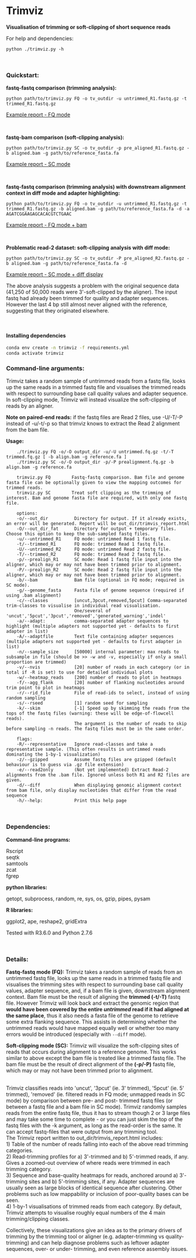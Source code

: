 # Trimviz
**Visualisation of trimming or soft-clipping of short sequence reads**

For help and dependencies:

`python ./trimviz.py -h`

<br>

### Quickstart:

**fastq-fastq comparison (trimming analysis):**

`python path/to/trimviz.py FQ -o tv_outdir -u untrimmed_R1.fastq.gz -t trimmed_R1.fastq.gz`

[Example report - FQ mode](http://MonashBioinformaticsPlatform.github.io/trimviz/example_reports/tvFQ_simple/trimvis_report.html)

<br>

**fastq-bam comparison (soft-clipping analysis):**

`python path/to/trimviz.py SC -o tv_outdir -p pre_aligned_R1.fastq.gz -b aligned.bam -g path/to/reference_fasta.fa`

[Example report - SC mode](http://MonashBioinformaticsPlatform.github.io/trimviz/example_reports/tvSC/trimvis_report.html)

<br>

**fastq-fastq comparison (trimming analysis) with downstream alignment context in diff mode and adapter highlighting:**

`python path/to/trimviz.py FQ -o tv_outdir -u untrimmed_R1.fastq.gz -t trimmed_R1.fastq.gz -b aligned.bam -g path/to/reference_fasta.fa -d -a AGATCGGAAGAGCACACGTCTGAAC`

[Example report - FQ mode + bam](http://MonashBioinformaticsPlatform.github.io/trimviz/example_reports/tvFQ_withbam/trimvis_report.html)

<br>

**Problematic read-2 dataset: soft-clipping analysis with diff mode:**

`python path/to/trimviz.py SC -o tv_outdir -P pre_aligned_R2.fastq.gz -b aligned.bam -g path/to/reference_fasta.fa -d `

[Example report - SC mode + diff display](http://MonashBioinformaticsPlatform.github.io/trimviz/example_reports/tvSC_R2/trimvis_report.html)


The above analysis suggests a problem with the original sequence data (41,250 of 50,000 reads were 3'-soft-clipped by the aligner). 
The input fastq had already been trimmed for quality and adapter sequences. However the last 4 bp still almost never aligned with the reference, 
suggesting that they originated elsewhere.

 <br>

#### Installing dependencies

```bash
conda env create -n trimviz -f requirements.yml
conda activate trimviz
```

### Command-line arguments:

Trimviz takes a random sample of untrimmed reads from a fastq file,
looks up the same reads in a trimmed fastq file and visualises the
trimmed reads with respect to surrounding base call quality values and
adapter sequence. In soft-clipping mode, Trimviz will instead
visualize the soft-clipping of reads by an aligner. 
<br> 

**Note on paired-end reads:**  if the fastq files are Read 2 files, use -U/-T/-P instead of -u/-t/-p so that trimviz knows to extract the Read 2 alignment from the bam file.
<br>
 
**Usage:**
```
    ./trimviz.py FQ -o/-O output_dir -u/-U untrimmed.fq.gz -t/-T trimmed.fq.gz [ -b align.bam -g reference.fa ]
    ./trimviz.py SC -o/-O output_dir -p/-P prealignment.fq.gz -b align.bam -g reference.fa
    
    trimviz.py FQ        Fastq-fastq comparison. Bam file and genome fasta file can be optionally given to view the mapping outcomes for trimmed reads.
    trimviz.py SC        Treat soft clipping as the trimming of interest. Bam and genome fasta file are required, with only one fastq file.
    
    options:
    -o/--out_dir          Directory for output. If it already exists, an error will be generated. Report will be out_dir/trimvis_report.html
    -O/--out_dir_fat      Directory for output + temporary files. Choose this option to keep the sub-sampled fastq files.
    -u/--untrimmed_R1     FQ mode: untrimmed Read 1 fastq file. 
    -t/--trimmed_R1       FQ mode: trimmed Read 1 fastq file.
    -U/--untrimmed_R2     FQ mode: untrimmed Read 2 fastq file.
    -T/--trimmed_R2       FQ mode: trimmed Read 2 fastq file.
    -p/--prealign_R1      SC mode: Read 1 fastq file input into the aligner, which may or may not have been trimmed prior to alignment.
    -P/--prealign_R2      SC mode: Read 2 fastq file input into the aligner, which may or may not have been trimmed prior to alignment.
    -b/--bam              Bam file (optional in FQ mode; required in SC mode).
    -g/--genome_fasta     Fasta file of genome sequence (required if using .bam alignment)
    -c/--classes          [uncut,3pcut,removed,5pcut] Comma-separated trim-classes to visualise in individual read visualisation.
                          One/several of 'uncut','5pcut','3pcut','removed','generated_warning','indel'
    -a/--adapt:           comma-separated adapter sequences to highlight (multiple adapters not supported yet - defaults to first adapter in list)
    -A/--adaptfile        Text file containing adapter sequences (multiple adapters not supported yet - defaults to first adapter in list)
    -n/--sample_size      [50000] internal parameter: max reads to subsample in file (should be >> -w and -v, especially if only a small proportion are trimmed)
    -v/--nvis             [20] number of reads in each category (or in total if -R is set) to use for detailed individual plots
    -w/--heatmap_reads    [200] number of reads to plot in heatmaps
    -f/--agg_flank        [20] number of flanking nucleotides around trim point to plot in heatmaps 
    -r/--rid_file         File of read-ids to select, instead of using random sampling
    -s/--rseed            [1] random seed for sampling
    -k/--skim             [-1] Speed up by skimming the reads from the tops of the fastq files (warning: these will be edge-of-flowcell reads).
                          The argument is the number of reads to skip before sampling -n reads. The fastq files must be in the same order. 
    
    flags:
    -R/--representative   Ignore read-classes and take a representative sample. (This often results in untrimmed reads dominating the 1-by-1 visualization)
    -z/--gzipped          Assume fastq files are gzipped (default behaviour is to guess via .gz file extension)
    -e/--read2only        (Not yet implemented) Extract Read-2 alignments from the .bam file. Ignored unless both R1 and R2 files are given.
    -d/--diff             When displaying genomic alignment context from bam file, only display nucleotides that differ from the read sequence
    -h/--help:            Print this help page
```

<br>

### Dependencies:

**Command-line programs:**

Rscript <br>
seqtk <br>
samtools <br>
zcat <br>
fgrep <br>

**python libraries:**

getopt, subprocess, random, re, sys, os, gzip, pipes, pysam

**R libraries:**

ggplot2, ape, reshape2, gridExtra

Tested with R3.6.0 and Python 2.7.6

<br>

### Details:

**Fastq-fastq mode (FQ):**
Trimviz takes a random sample of reads from an untrimmed fastq file, looks up the same reads in a trimmed fastq file and visualises the trimming sites with respect to surrounding base call quality values, adapter sequence, and, if a bam file is given, downstream alignment context. Bam file must be the result of aligning the **trimmed (-t/-T)** fastq file. However Trimviz will look back and extract the genomic region that **would have been covered by the entire _untrimmed_ read if it had aligned at the same place**, thus it also needs a fasta file of the genome to retrieve some extra flanking sequence. This assists in determining whether the untrimmed reads would have mapped equally well or whether too many errors would be introduced (especially with `--diff` mode).

**Soft-clipping mode (SC):**
Trimviz will visualize the soft-clipping sites of reads that occurs during alignment to a reference genome. This works similar to above except the bam file is treated like a trimmed fastq file. The bam file must be the result of direct alignment of the **(-p/-P)** fastq file, which may or may not have been trimmed prior to alignment.

<br>
Trimviz classifies reads into 'uncut', '3pcut' (ie. 3' trimmed), '5pcut' (ie. 5' trimmed), 'removed' (ie. filtered reads in FQ mode; unmapped reads in SC mode) by comparison between pre- and post- trimmed fastq files (or between a fastq file and a bam file in SC mode). Trimviz randomly samples reads from the entire fastq file, thus it has to stream though 2 or 3 large files and may take some time to complete - or you can just skim the top of the fastq files with the -k argument, as long as the read-order is the same. It can accept fastq-files that were output from any trimming tool.    
<br>
The Trimviz report written to out_dir/trimvis_report.html includes: 
<br> 
1) Table of the number of reads falling into each of the above read trimming categories. <br>
2) Read-trimming profiles for a) 3'-trimmed and b) 5'-trimmed reads, if any. Gives a zoomed-out overview of where reads were trimmed in each trimming category. <br>
3) Sequence and base-quality heatmaps for reads, anchored around a) 3'-trimming sites and b) 5'-trimming sites, if any. Adapter sequences are usually seen as large blocks of identical sequence after clustering. Other problems such as low mappability or inclusion of poor-quality bases can be seen.<br>
4) 1-by-1 visualisations of trimmed reads from each category. By default, Trimviz attempts to visualise roughly equal numbers of the 4 main trimming/clipping classes. <br>

Collectively, these visualizations give an idea as to the primary drivers of trimming by the trimming tool or aligner (e.g. adapter-trimming vs quality-trimming) and can help diagnose problems such as leftover adapter sequences, over- or under- trimming, and even reference assembly issues.

<br>
<br>
